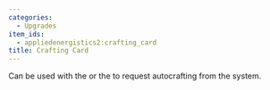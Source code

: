 ```yaml
---
categories:
  - Upgrades
item_ids:
  - appliedenergistics2:crafting_card
title: Crafting Card
---
```


Can be used with the <ItemLink id="appliedenergistics2:item_interface"/>
or the <ItemLink id="appliedenergistics2:item_export_bus"/> to request
autocrafting from the system.
